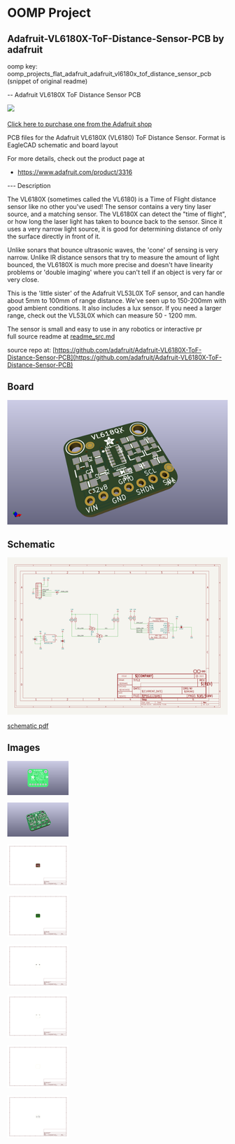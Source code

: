 # OOMP Project  
## Adafruit-VL6180X-ToF-Distance-Sensor-PCB  by adafruit  
  
oomp key: oomp_projects_flat_adafruit_adafruit_vl6180x_tof_distance_sensor_pcb  
(snippet of original readme)  
  
-- Adafruit VL6180X ToF Distance Sensor PCB  
  
<a href="http://www.adafruit.com/products/3316"><img src="assets/image.jpg?raw=true" width="500px"><br/>  
Click here to purchase one from the Adafruit shop</a>  
  
PCB files for the Adafruit VL6180X (VL6180) ToF Distance Sensor. Format is EagleCAD schematic and board layout  
  
For more details, check out the product page at  
* https://www.adafruit.com/product/3316  
  
--- Description  
  
The VL6180X (sometimes called the VL6180) is a Time of Flight distance sensor like no other you've used! The sensor contains a very tiny laser source, and a matching sensor. The VL6180X can detect the "time of flight", or how long the laser light has taken to bounce back to the sensor. Since it uses a very narrow light source, it is good for determining distance of only the surface directly in front of it.  
  
Unlike sonars that bounce ultrasonic waves, the 'cone' of sensing is very narrow. Unlike IR distance sensors that try to measure the amount of light bounced, the VL6180X is much more precise and doesn't have linearity problems or 'double imaging' where you can't tell if an object is very far or very close.  
  
This is the 'little sister' of the Adafruit VL53L0X ToF sensor, and can handle about 5mm to 100mm of range distance. We've seen up to 150-200mm with good ambient conditions. It also includes a lux sensor. If you need a larger range, check out the VL53L0X which can measure 50 - 1200 mm.  
  
The sensor is small and easy to use in any robotics or interactive pr  
  full source readme at [readme_src.md](readme_src.md)  
  
source repo at: [https://github.com/adafruit/Adafruit-VL6180X-ToF-Distance-Sensor-PCB](https://github.com/adafruit/Adafruit-VL6180X-ToF-Distance-Sensor-PCB)  
## Board  
  
[![working_3d.png](working_3d_600.png)](working_3d.png)  
## Schematic  
  
[![working_schematic.png](working_schematic_600.png)](working_schematic.png)  
  
[schematic pdf](working_schematic.pdf)  
## Images  
  
[![working_3D_bottom.png](working_3D_bottom_140.png)](working_3D_bottom.png)  
  
[![working_3D_top.png](working_3D_top_140.png)](working_3D_top.png)  
  
[![working_assembly_page_01.png](working_assembly_page_01_140.png)](working_assembly_page_01.png)  
  
[![working_assembly_page_02.png](working_assembly_page_02_140.png)](working_assembly_page_02.png)  
  
[![working_assembly_page_03.png](working_assembly_page_03_140.png)](working_assembly_page_03.png)  
  
[![working_assembly_page_04.png](working_assembly_page_04_140.png)](working_assembly_page_04.png)  
  
[![working_assembly_page_05.png](working_assembly_page_05_140.png)](working_assembly_page_05.png)  
  
[![working_assembly_page_06.png](working_assembly_page_06_140.png)](working_assembly_page_06.png)  
